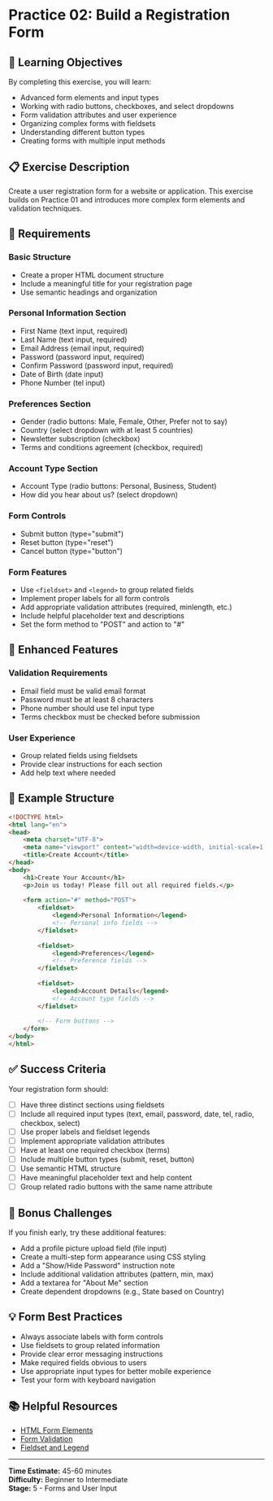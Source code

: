 <!-- markdownlint-disable -->

# Practice 02: Build a Registration Form

## 🎯 Learning Objectives

By completing this exercise, you will learn:

- Advanced form elements and input types
- Working with radio buttons, checkboxes, and select dropdowns
- Form validation attributes and user experience
- Organizing complex forms with fieldsets
- Understanding different button types
- Creating forms with multiple input methods

## 📋 Exercise Description

Create a user registration form for a website or application. This exercise builds on Practice 01 and introduces more complex form elements and validation techniques.

## 🔧 Requirements

### Basic Structure
- Create a proper HTML document structure
- Include a meaningful title for your registration page
- Use semantic headings and organization

### Personal Information Section
- First Name (text input, required)
- Last Name (text input, required)
- Email Address (email input, required)
- Password (password input, required)
- Confirm Password (password input, required)
- Date of Birth (date input)
- Phone Number (tel input)

### Preferences Section
- Gender (radio buttons: Male, Female, Other, Prefer not to say)
- Country (select dropdown with at least 5 countries)
- Newsletter subscription (checkbox)
- Terms and conditions agreement (checkbox, required)

### Account Type Section
- Account Type (radio buttons: Personal, Business, Student)
- How did you hear about us? (select dropdown)

### Form Controls
- Submit button (type="submit")
- Reset button (type="reset")
- Cancel button (type="button")

### Form Features
- Use `<fieldset>` and `<legend>` to group related fields
- Implement proper labels for all form controls
- Add appropriate validation attributes (required, minlength, etc.)
- Include helpful placeholder text and descriptions
- Set the form method to "POST" and action to "#"

## 🎨 Enhanced Features

### Validation Requirements
- Email field must be valid email format
- Password must be at least 8 characters
- Phone number should use tel input type
- Terms checkbox must be checked before submission

### User Experience
- Group related fields using fieldsets
- Provide clear instructions for each section
- Add help text where needed

## 📝 Example Structure

```html
<!DOCTYPE html>
<html lang="en">
<head>
    <meta charset="UTF-8">
    <meta name="viewport" content="width=device-width, initial-scale=1.0">
    <title>Create Account</title>
</head>
<body>
    <h1>Create Your Account</h1>
    <p>Join us today! Please fill out all required fields.</p>
    
    <form action="#" method="POST">
        <fieldset>
            <legend>Personal Information</legend>
            <!-- Personal info fields -->
        </fieldset>
        
        <fieldset>
            <legend>Preferences</legend>
            <!-- Preference fields -->
        </fieldset>
        
        <fieldset>
            <legend>Account Details</legend>
            <!-- Account type fields -->
        </fieldset>
        
        <!-- Form buttons -->
    </form>
</body>
</html>
```

## ✅ Success Criteria

Your registration form should:
- [ ] Have three distinct sections using fieldsets
- [ ] Include all required input types (text, email, password, date, tel, radio, checkbox, select)
- [ ] Use proper labels and fieldset legends
- [ ] Implement appropriate validation attributes
- [ ] Have at least one required checkbox (terms)
- [ ] Include multiple button types (submit, reset, button)
- [ ] Use semantic HTML structure
- [ ] Have meaningful placeholder text and help content
- [ ] Group related radio buttons with the same name attribute

## 🚀 Bonus Challenges

If you finish early, try these additional features:
- Add a profile picture upload field (file input)
- Create a multi-step form appearance using CSS styling
- Add a "Show/Hide Password" instruction note
- Include additional validation attributes (pattern, min, max)
- Add a textarea for "About Me" section
- Create dependent dropdowns (e.g., State based on Country)

## 💡 Form Best Practices

- Always associate labels with form controls
- Use fieldsets to group related information
- Provide clear error messaging instructions
- Make required fields obvious to users
- Use appropriate input types for better mobile experience
- Test your form with keyboard navigation

## 📚 Helpful Resources

- [HTML Form Elements](https://developer.mozilla.org/en-US/docs/Web/HTML/Element#forms)
- [Form Validation](https://developer.mozilla.org/en-US/docs/Learn/Forms/Form_validation)
- [Fieldset and Legend](https://developer.mozilla.org/en-US/docs/Web/HTML/Element/fieldset)

---

**Time Estimate:** 45-60 minutes  
**Difficulty:** Beginner to Intermediate  
**Stage:** 5 - Forms and User Input
